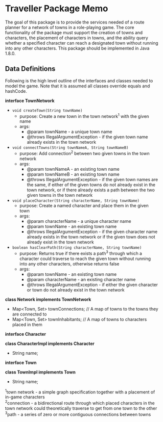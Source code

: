 # Traveller Package Memo

The goal of this package is to provide the services needed of a route planner for a network of towns in a role-playing game. The core functionality of the package must support the creation of towns and characters,
the placement of characters in towns, and the ability query whether a specified character can reach a designated town without running into any other characters. This package should be implemented in Java 1.8.0.

## Data Definitions
Following is the high level outline of the interfaces and classes needed to model the game. Note that it is assumed all classes
override equals and hashCode.

__interface TownNetwork__<br />
- ```void createTown(String townName)```
  - purpose: Create a new town in the town network<sup>1</sup> with the given name
  - args:
    - @param townName - a unique town name
    - @throws IllegalArgumentException - if the given town name already exists in the town network<br />
- ```void connectTowns(String townNameA, String townNameB)```
  - purpose: Add connection<sup>2</sup> between two given towns in the town network
  - args:
    - @param townNameA - an existing town name
    - @param townNameB - an existing town name
    - @throws IllegalArgumentException - if the given town names are the same, if either of the given towns do not already exist in the town network, or if there already exists a path between the two given towns in the town network<br />
- ```void placeCharacter(String characterName, String townName)```
  - purpose: Create a named character and place them in the given town
  - args:
    - @param characterName - a unique character name
    - @param townName - an existing town name
    - @throws IllegalArgumentException - if the given character name already exists in the town network or if the given town does not already exist in the town network<br />
- ```boolean hasClearPath(String characterName, String townName)```
  - purpose: Returns true if there exists a path<sup>3</sup> through which a character could traverse to reach the given town without running into any other characters, otherwise returns false
  - args:
     - @param townName - an existing town name
     - @param characterName - an existing character name
     - @throws IllegalArgumentException - if either the given character or town do not already exist in the town network

__class Network implements TownNetwork__
- Map<Town, Set<Town>> townConnections;       // A map of towns to the towns they are connected to
- Map<Town, Set<Character>> townInhabitants;  // A map of towns to characters placed in them

__interface Character__

__class CharacterImpl implements Character__
- String name;

__interface Town__
  
__class TownImpl implements Town__
- String name;

<sup>1</sup>town network - a simple graph specification together with a placement of in-game characters<br />
<sup>2</sup>connection - a bidirectional route through which placed characters in the town network could theoretically traverse to get from one town to the other<br />
<sup>3</sup>path - a series of zero or more contiguous connections between towns<br />

